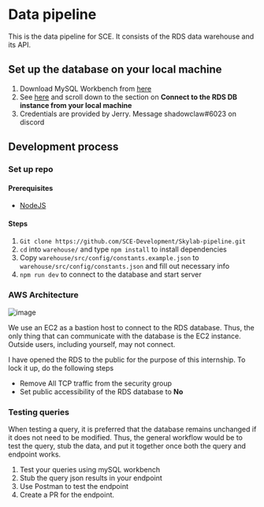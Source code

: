 # Data pipeline

This is the data pipeline for SCE. It consists of the RDS data warehouse and its API.


## Set up the database on your local machine

1. Download MySQL Workbench from [here](https://dev.mysql.com/downloads/workbench/)
2. See [here](https://aws.amazon.com/premiumsupport/knowledge-center/rds-connect-ec2-bastion-host/)
and scroll down to the section on **Connect to the RDS DB instance from your local machine**
3. Credentials are provided by Jerry. Message shadowclaw#6023 on discord

## Development process

### Set up repo
#### Prerequisites
- [NodeJS](https://nodejs.org/en/download/)

#### Steps
1. `Git clone https://github.com/SCE-Development/Skylab-pipeline.git`
1. `cd` into `warehouse/` and type `npm install` to install dependencies
1. Copy `warehouse/src/config/constants.example.json` to 
`warehouse/src/config/constants.json` and fill out necessary info
1. `npm run dev` to connect to the database and start server

### AWS Architecture
![image](https://media.discordapp.net/attachments/768620968683241473/852091709058973736/unknown.png)

We use an EC2 as a bastion host to connect to the RDS database. 
Thus, the only thing that can communicate with the database is the
EC2 instance. Outside users, including yourself, may not connect. 

I have opened the RDS to the public for the purpose of this internship.
To lock it up, do the following steps
- Remove All TCP traffic from the security group
- Set public accessibility of the RDS database to **No**


### Testing queries

When testing a query, it is preferred that the database remains
unchanged if it does not need to be modified. Thus, the general
workflow would be to test the query, stub the data, and put it
together once both the query and endpoint works.

1. Test your queries using mySQL workbench
2. Stub the query json results in your endpoint
3. Use Postman to test the endpoint
4. Create a PR for the endpoint. 

